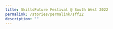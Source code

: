 ```yaml
---
title: SkillsFuture Festival @ South West 2022
permalink: /stories/permalink/sff22
description: ""
---
```

